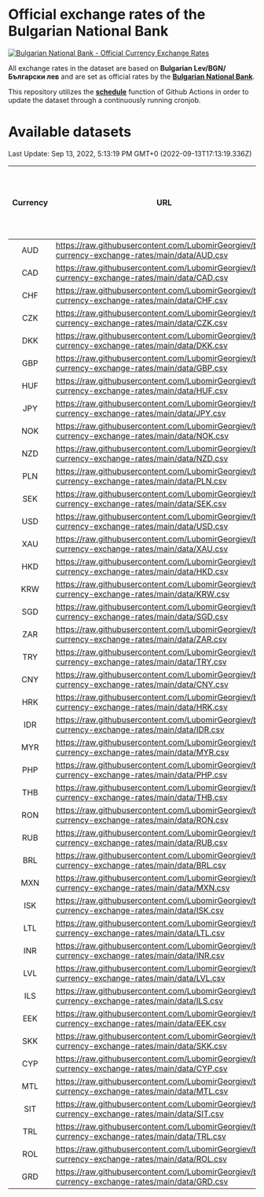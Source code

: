 # Official exchange rates of the Bulgarian National Bank

[![Bulgarian National Bank - Official Currency Exchange Rates](https://github.com/LubomirGeorgiev/bnb-currency-exchange-rates/actions/workflows/update-rates.yml/badge.svg?branch=main)](https://github.com/LubomirGeorgiev/bnb-currency-exchange-rates/actions/workflows/update-rates.yml)

All exchange rates in the dataset are based on **Bulgarian Lev/BGN/Български лев** and are set as official rates by the [**Bulgarian National Bank**](https://www.bnb.bg/Statistics/StExternalSector/StExchangeRates/StERForeignCurrencies/index.htm?toLang=_EN).

This repository utilizes the [**schedule**](https://docs.github.com/en/actions/reference/events-that-trigger-workflows) function of Github Actions in order to update the dataset through a continuously running cronjob.

# Available datasets

<!-- START LINKS (DO NOT EVER FU*ING DELETE THIS COMMENT FOR THE LOVE OF YOUR LIFE!!! IF YOU ARE CURIOS HOW IT WORKS, YOU CAN HAVE A LOOK AT ./src/updateReadme.ts) -->

Last Update: Sep 13, 2022, 5:13:19 PM GMT+0 (2022-09-13T17:13:19.336Z)

| Currency | URL                                                                                             | Number of records | Number of missing days that were filled in |
| :------: | ----------------------------------------------------------------------------------------------- | :---------------: | :----------------------------------------: |
|   AUD    | https://raw.githubusercontent.com/LubomirGeorgiev/bnb-currency-exchange-rates/main/data/AUD.csv |       8247        |                    2542                    |
|   CAD    | https://raw.githubusercontent.com/LubomirGeorgiev/bnb-currency-exchange-rates/main/data/CAD.csv |       8247        |                    2542                    |
|   CHF    | https://raw.githubusercontent.com/LubomirGeorgiev/bnb-currency-exchange-rates/main/data/CHF.csv |       8247        |                    2542                    |
|   CZK    | https://raw.githubusercontent.com/LubomirGeorgiev/bnb-currency-exchange-rates/main/data/CZK.csv |       8247        |                    2542                    |
|   DKK    | https://raw.githubusercontent.com/LubomirGeorgiev/bnb-currency-exchange-rates/main/data/DKK.csv |       8247        |                    2542                    |
|   GBP    | https://raw.githubusercontent.com/LubomirGeorgiev/bnb-currency-exchange-rates/main/data/GBP.csv |       8247        |                    2542                    |
|   HUF    | https://raw.githubusercontent.com/LubomirGeorgiev/bnb-currency-exchange-rates/main/data/HUF.csv |       8247        |                    2542                    |
|   JPY    | https://raw.githubusercontent.com/LubomirGeorgiev/bnb-currency-exchange-rates/main/data/JPY.csv |       8247        |                    2542                    |
|   NOK    | https://raw.githubusercontent.com/LubomirGeorgiev/bnb-currency-exchange-rates/main/data/NOK.csv |       8247        |                    2542                    |
|   NZD    | https://raw.githubusercontent.com/LubomirGeorgiev/bnb-currency-exchange-rates/main/data/NZD.csv |       8247        |                    2542                    |
|   PLN    | https://raw.githubusercontent.com/LubomirGeorgiev/bnb-currency-exchange-rates/main/data/PLN.csv |       8247        |                    2542                    |
|   SEK    | https://raw.githubusercontent.com/LubomirGeorgiev/bnb-currency-exchange-rates/main/data/SEK.csv |       8247        |                    2542                    |
|   USD    | https://raw.githubusercontent.com/LubomirGeorgiev/bnb-currency-exchange-rates/main/data/USD.csv |       8247        |                    2542                    |
|   XAU    | https://raw.githubusercontent.com/LubomirGeorgiev/bnb-currency-exchange-rates/main/data/XAU.csv |       8247        |                    2544                    |
|   HKD    | https://raw.githubusercontent.com/LubomirGeorgiev/bnb-currency-exchange-rates/main/data/HKD.csv |       7945        |                    2451                    |
|   KRW    | https://raw.githubusercontent.com/LubomirGeorgiev/bnb-currency-exchange-rates/main/data/KRW.csv |       7945        |                    2451                    |
|   SGD    | https://raw.githubusercontent.com/LubomirGeorgiev/bnb-currency-exchange-rates/main/data/SGD.csv |       7945        |                    2451                    |
|   ZAR    | https://raw.githubusercontent.com/LubomirGeorgiev/bnb-currency-exchange-rates/main/data/ZAR.csv |       7945        |                    2451                    |
|   TRY    | https://raw.githubusercontent.com/LubomirGeorgiev/bnb-currency-exchange-rates/main/data/TRY.csv |       6438        |                    1992                    |
|   CNY    | https://raw.githubusercontent.com/LubomirGeorgiev/bnb-currency-exchange-rates/main/data/CNY.csv |       6318        |                    1956                    |
|   HRK    | https://raw.githubusercontent.com/LubomirGeorgiev/bnb-currency-exchange-rates/main/data/HRK.csv |       6318        |                    1956                    |
|   IDR    | https://raw.githubusercontent.com/LubomirGeorgiev/bnb-currency-exchange-rates/main/data/IDR.csv |       6318        |                    1956                    |
|   MYR    | https://raw.githubusercontent.com/LubomirGeorgiev/bnb-currency-exchange-rates/main/data/MYR.csv |       6318        |                    1956                    |
|   PHP    | https://raw.githubusercontent.com/LubomirGeorgiev/bnb-currency-exchange-rates/main/data/PHP.csv |       6318        |                    1956                    |
|   THB    | https://raw.githubusercontent.com/LubomirGeorgiev/bnb-currency-exchange-rates/main/data/THB.csv |       6318        |                    1956                    |
|   RON    | https://raw.githubusercontent.com/LubomirGeorgiev/bnb-currency-exchange-rates/main/data/RON.csv |       6259        |                    1938                    |
|   RUB    | https://raw.githubusercontent.com/LubomirGeorgiev/bnb-currency-exchange-rates/main/data/RUB.csv |       6122        |                    1893                    |
|   BRL    | https://raw.githubusercontent.com/LubomirGeorgiev/bnb-currency-exchange-rates/main/data/BRL.csv |       5348        |                    1659                    |
|   MXN    | https://raw.githubusercontent.com/LubomirGeorgiev/bnb-currency-exchange-rates/main/data/MXN.csv |       5348        |                    1659                    |
|   ISK    | https://raw.githubusercontent.com/LubomirGeorgiev/bnb-currency-exchange-rates/main/data/ISK.csv |       5245        |                    1618                    |
|   LTL    | https://raw.githubusercontent.com/LubomirGeorgiev/bnb-currency-exchange-rates/main/data/LTL.csv |       5142        |                    1571                    |
|   INR    | https://raw.githubusercontent.com/LubomirGeorgiev/bnb-currency-exchange-rates/main/data/INR.csv |       4981        |                    1545                    |
|   LVL    | https://raw.githubusercontent.com/LubomirGeorgiev/bnb-currency-exchange-rates/main/data/LVL.csv |       4779        |                    1459                    |
|   ILS    | https://raw.githubusercontent.com/LubomirGeorgiev/bnb-currency-exchange-rates/main/data/ILS.csv |       4257        |                    1326                    |
|   EEK    | https://raw.githubusercontent.com/LubomirGeorgiev/bnb-currency-exchange-rates/main/data/EEK.csv |       3987        |                    1213                    |
|   SKK    | https://raw.githubusercontent.com/LubomirGeorgiev/bnb-currency-exchange-rates/main/data/SKK.csv |       2959        |                    901                     |
|   CYP    | https://raw.githubusercontent.com/LubomirGeorgiev/bnb-currency-exchange-rates/main/data/CYP.csv |       2895        |                    879                     |
|   MTL    | https://raw.githubusercontent.com/LubomirGeorgiev/bnb-currency-exchange-rates/main/data/MTL.csv |       2593        |                    788                     |
|   SIT    | https://raw.githubusercontent.com/LubomirGeorgiev/bnb-currency-exchange-rates/main/data/SIT.csv |       2531        |                    767                     |
|   TRL    | https://raw.githubusercontent.com/LubomirGeorgiev/bnb-currency-exchange-rates/main/data/TRL.csv |       1807        |                    548                     |
|   ROL    | https://raw.githubusercontent.com/LubomirGeorgiev/bnb-currency-exchange-rates/main/data/ROL.csv |       1686        |                    513                     |
|   GRD    | https://raw.githubusercontent.com/LubomirGeorgiev/bnb-currency-exchange-rates/main/data/GRD.csv |        361        |                    109                     |

<!-- END LINKS (DO NOT EVER FU*ING DELETE THIS COMMENT FOR THE LOVE OF YOUR LIFE!!! IF YOU ARE CURIOS HOW IT WORKS, YOU CAN HAVE A LOOK AT ./src/updateReadme.ts) -->
